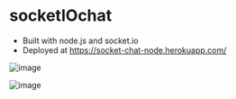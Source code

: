 # socketIOchat
- Built with node.js and socket.io 
- Deployed at https://socket-chat-node.herokuapp.com/

![image](https://i.imgur.com/GU9V7CE.png)

![image](https://i.imgur.com/ucZipmg.png)

